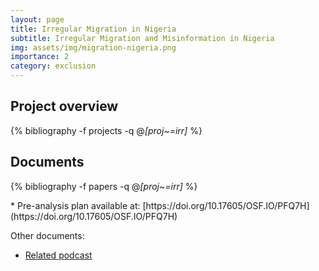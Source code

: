 ```yaml
---
layout: page
title: Irregular Migration in Nigeria
subtitle: Irregular Migration and Misinformation in Nigeria
img: assets/img/migration-nigeria.png
importance: 2
category: exclusion 
---
```


## Project overview

<div class="publications">

  {% bibliography -f projects -q @*[proj~=irr]* %}

</div>

## Documents

<div class="publications">

  {% bibliography -f papers -q @*[proj~=irr]* %}

</div>
* Pre-analysis plan available at: [https://doi.org/10.17605/OSF.IO/PFQ7H](https://doi.org/10.17605/OSF.IO/PFQ7H) 


Other documents: 
* [Related podcast](https://egap.org/resource/priority-theme-seminar-series-misinformation-and-irregular-migration-in-nigeria/) 
